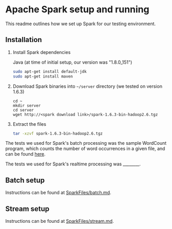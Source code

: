 # Apache Spark setup and running

This readme outlines how we set up Spark for our testing environment.

## Installation

1. Install Spark dependencies

	Java (at time of initial setup, our version was "1.8.0_151")
	```sh
	sudo apt-get install default-jdk
	sudo apt-get install maven
	```

2. Download Spark binaries into `~/server` directory (we tested on version 1.6.3)
	```
	cd ~
	mkdir server
	cd server
	wget http://<spark download link>/spark-1.6.3-bin-hadoop2.6.tgz
	```

3. Extract the files
	```sh
	tar -xzvf spark-1.6.3-bin-hadoop2.6.tgz
	```

The tests we used for Spark's batch processing was the sample WordCount program, which counts the number of word occurrences in a given file, and can be found [here](http://www.freblogg.com/2016/06/spark-word-count-with-java.html).

The tests we used for Spark's realtime processing was ________.

## Batch setup

Instructions can be found at [SparkFiles/batch.md](batch.md).

## Stream setup

Instructions can be found at [SparkFiles/stream.md](stream.md).
